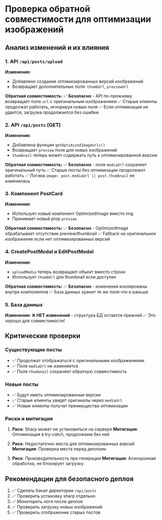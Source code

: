 # Проверка обратной совместимости для оптимизации изображений

## Анализ изменений и их влияния

### 1. API `/api/posts/upload`
**Изменения:**
- Добавлено создание оптимизированных версий изображений
- Возвращает дополнительные поля: `thumbUrl`, `previewUrl`

**Обратная совместимость:**
✅ **Безопасно** - API по-прежнему возвращает поле `url` с оригинальным изображением
✅ Старые клиенты продолжат работать, игнорируя новые поля
✅ Если оптимизация не удается, загрузка продолжается без ошибки

### 2. API `/api/posts` (GET)
**Изменения:**
- Добавлена функция `getOptimizedImageUrls()`
- Возвращает `preview` поле для новых изображений
- `thumbnail` теперь может содержать путь к оптимизированной версии

**Обратная совместимость:**
✅ **Безопасно** - поле `mediaUrl` сохраняет оригинальный путь
✅ Старые посты без оптимизации продолжают работать
✅ Логика `image: post.mediaUrl || post.thumbnail` не изменилась

### 3. Компонент PostCard
**Изменения:**
- Использует новый компонент OptimizedImage вместо img
- Принимает новый prop `preview`

**Обратная совместимость:**
✅ **Безопасно** - OptimizedImage обрабатывает отсутствие preview/thumbnail
✅ Fallback на оригинальное изображение если нет оптимизированных версий

### 4. CreatePostModal и EditPostModal
**Изменения:**
- `uploadMedia` теперь возвращает объект вместо строки
- Использует `thumbUrl` для thumbnail если доступен

**Обратная совместимость:**
✅ **Безопасно** - изменения изолированы внутри компонентов
✅ База данных хранит те же поля что и раньше

### 5. База данных
**Изменения:**
❌ **НЕТ изменений** - структура БД остается прежней
✅ Это хорошо для совместимости!

## Критические проверки

### Существующие посты
- ✅ Продолжат отображаться с оригинальными изображениями
- ✅ Поле `mediaUrl` не изменяется
- ✅ Поле `thumbnail` сохраняет обратную совместимость

### Новые посты
- ✅ Будут иметь оптимизированные версии
- ✅ Старые клиенты увидят оригиналы через `mediaUrl`
- ✅ Новые клиенты получат преимущества оптимизации

### Риски и митигация

1. **Риск**: Sharp может не установиться на сервере
   **Митигация**: Оптимизация в try-catch, продолжаем без неё

2. **Риск**: Недостаточно места для оптимизированных версий
   **Митигация**: Проверка места перед деплоем

3. **Риск**: Производительность при генерации
   **Митигация**: Асинхронная обработка, не блокирует загрузку

## Рекомендации для безопасного деплоя

1. ✅ Сделать бэкап директории `/api/posts`
2. ✅ Проверить установку sharp отдельно
3. ✅ Мониторить логи после деплоя
4. ✅ Проверить загрузку новых изображений
5. ✅ Проверить отображение старых постов 
